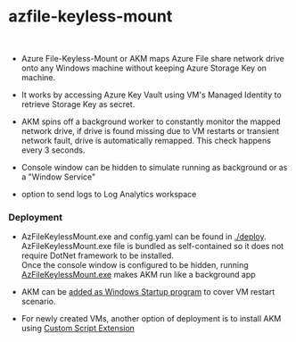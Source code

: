 # azfile-keyless-mount  
<br />

* Azure File-Keyless-Mount or AKM maps Azure File share network drive onto any Windows machine without keeping Azure Storage Key on machine.  

* It works by accessing Azure Key Vault using VM's Managed Identity to retrieve Storage Key as secret.  

* AKM spins off a background worker to constantly monitor the mapped network drive, if drive is found missing due to VM restarts or transient network fault,
drive is automatically remapped. This check happens every 3 seconds.  

* Console window can be hidden to simulate running as background or as a "Window Service"

* option to send logs to Log Analytics workspace

### Deployment  

* AzFileKeylessMount.exe and config.yaml can be found in [./deploy](https://github.com/weixian-zhang/azfile-keyless-mount/tree/main/deploy).  
AzFileKeylessMount.exe file is bundled as self-contained so it does not require DotNet framework to be installed.  
Once the console window is configured to be hidden, running [AzFileKeylessMount.exe](https://github.com/weixian-zhang/azfile-keyless-mount/blob/main/deploy/AzFileKeylessMount.exe) makes AKM run like a background app

* AKM can be [added as Windows Startup program](https://shellgeek.com/startup-folder-path-in-windows-server/) to cover VM restart scenario.
* For newly created VMs, another option of deployment is to install AKM using [Custom Script Extension](https://learn.microsoft.com/en-us/azure/virtual-machines/extensions/custom-script-windows)
